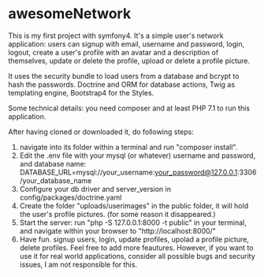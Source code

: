 # awesomeNetwork
This is my first project with symfony4. It's a simple user's network application: 
users can signup with email, username and password,
login, logout, create a user's profile with an avatar and a description of themselves, update or delete the profile, 
upload or delete a profile picture.

It uses the security bundle to load users from a database and bcrypt to hash the passwords.
Doctrine and ORM for database actions, Twig as templating engine, Bootstrap4 for the Styles.

Some technical details: you need composer and at least PHP 7.1 to run this application. 

After having cloned or downloaded it, do following steps:

1) navigate into its folder within a terminal and run "composer install".
2) Edit the .env file with your mysql (or whatever) username and password, and database name:        DATABASE_URL=mysql://your_username:your_password@127.0.0.1:3306/your_database_name
3) Configure your db driver and server_version in config/packages/doctrine.yaml
4) Create the folder "uploads/userimages" in the public folder, it will hold the user's profile pictures. (for some reason it disappeared.)
5) Start the server: run "php -S 127.0.0.1:8000 -t public" in your terminal, and navigate within your browser to "http://localhost:8000/"
6) Have fun. signup users, login, update profiles, upolad a profile picture, delete profiles. 
Feel free to add more feautures.
However, if you want to use it for real world applications, consider all possible bugs and security issues, I am not responsible for this.

